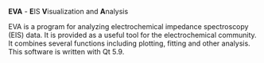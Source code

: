 <b>EVA</b> - <b>E</b>IS <b>V</b>isualization and <b>A</b>nalysis

EVA is a program for analyzing electrochemical impedance spectroscopy (EIS) data. It is provided as a useful tool for the electrochemical community. It combines several functions including plotting, fitting and other analysis.
This software is written with Qt 5.9.
